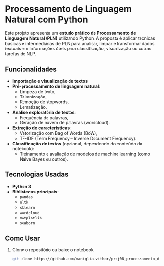 # Processamento de Linguagem Natural com Python 

Este projeto apresenta um **estudo prático de Processamento de Linguagem Natural (PLN)** utilizando Python. A proposta é aplicar técnicas básicas e intermediárias de PLN para analisar, limpar e transformar dados textuais em informações úteis para classificação, visualização ou outras tarefas de NLP.

##  Funcionalidades

- **Importação e visualização de textos**
- **Pré-processamento de linguagem natural**:
  - Limpeza de texto,
  - Tokenização,
  - Remoção de stopwords,
  - Lematização.
- **Análise exploratória de textos**:
  - Frequência de palavras,
  - Geração de nuvem de palavras (wordcloud).
- **Extração de características**:
  - Vetorização com Bag of Words (BoW),
  - TF-IDF (Term Frequency – Inverse Document Frequency).
- **Classificação de textos** (opcional, dependendo do conteúdo do notebook):
  - Treinamento e avaliação de modelos de machine learning (como Naive Bayes ou outros).

##  Tecnologias Usadas

- **Python 3**
- **Bibliotecas principais**:
  - `pandas`
  - `nltk`
  - `sklearn`
  - `wordcloud`
  - `matplotlib`
  - `seaborn`

##  Como Usar

1. Clone o repositório ou baixe o notebook:

   ```bash
   git clone https://github.com/maniglia-vithor/proj08_processamento_de_linguagem_natural.git
